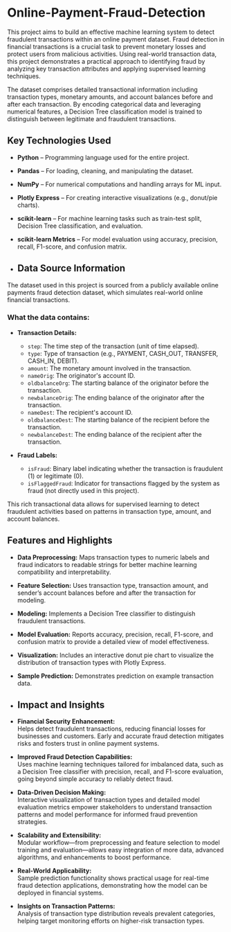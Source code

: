# Online-Payment-Fraud-Detection

This project aims to build an effective machine learning system to detect fraudulent transactions within an online payment dataset. Fraud detection in financial transactions is a crucial task to prevent monetary losses and protect users from malicious activities. Using real-world transaction data, this project demonstrates a practical approach to identifying fraud by analyzing key transaction attributes and applying supervised learning techniques.

The dataset comprises detailed transactional information including transaction types, monetary amounts, and account balances before and after each transaction. By encoding categorical data and leveraging numerical features, a Decision Tree classification model is trained to distinguish between legitimate and fraudulent transactions.

##  Key Technologies Used

- **Python** – Programming language used for the entire project.
- **Pandas** – For loading, cleaning, and manipulating the dataset.
- **NumPy** – For numerical computations and handling arrays for ML input.
- **Plotly Express** – For creating interactive visualizations (e.g., donut/pie charts).
- **scikit-learn** – For machine learning tasks such as train-test split, Decision Tree classification, and evaluation.
- **scikit-learn Metrics** – For model evaluation using accuracy, precision, recall, F1-score, and confusion matrix.

- ##  Data Source Information

The dataset used in this project is sourced from a publicly available online payments fraud detection dataset, which simulates real-world online financial transactions.

### What the data contains:
- **Transaction Details:**  
  - `step`: The time step of the transaction (unit of time elapsed).  
  - `type`: Type of transaction (e.g., PAYMENT, CASH_OUT, TRANSFER, CASH_IN, DEBIT).  
  - `amount`: The monetary amount involved in the transaction.  
  - `nameOrig`: The originator's account ID.  
  - `oldbalanceOrg`: The starting balance of the originator before the transaction.  
  - `newbalanceOrig`: The ending balance of the originator after the transaction.  
  - `nameDest`: The recipient's account ID.  
  - `oldbalanceDest`: The starting balance of the recipient before the transaction.  
  - `newbalanceDest`: The ending balance of the recipient after the transaction.  

- **Fraud Labels:**  
  - `isFraud`: Binary label indicating whether the transaction is fraudulent (1) or legitimate (0).  
  - `isFlaggedFraud`: Indicator for transactions flagged by the system as fraud (not directly used in this project).  

This rich transactional data allows for supervised learning to detect fraudulent activities based on patterns in transaction type, amount, and account balances.

## Features and Highlights

- **Data Preprocessing:** Maps transaction types to numeric labels and fraud indicators to readable strings for better machine learning compatibility and interpretability.
- **Feature Selection:** Uses transaction type, transaction amount, and sender’s account balances before and after the transaction for modeling.
- **Modeling:** Implements a Decision Tree classifier to distinguish fraudulent transactions.
- **Model Evaluation:** Reports accuracy, precision, recall, F1-score, and confusion matrix to provide a detailed view of model effectiveness.
- **Visualization:** Includes an interactive donut pie chart to visualize the distribution of transaction types with Plotly Express.
- **Sample Prediction:** Demonstrates prediction on example transaction data.

- ##  Impact and Insights

- **Financial Security Enhancement:**  
  Helps detect fraudulent transactions, reducing financial losses for businesses and customers. Early and accurate fraud detection mitigates risks and fosters trust in online payment systems.

- **Improved Fraud Detection Capabilities:**  
  Uses machine learning techniques tailored for imbalanced data, such as a Decision Tree classifier with precision, recall, and F1-score evaluation, going beyond simple accuracy to reliably detect fraud.

- **Data-Driven Decision Making:**  
  Interactive visualization of transaction types and detailed model evaluation metrics empower stakeholders to understand transaction patterns and model performance for informed fraud prevention strategies.

- **Scalability and Extensibility:**  
  Modular workflow—from preprocessing and feature selection to model training and evaluation—allows easy integration of more data, advanced algorithms, and enhancements to boost performance.

- **Real-World Applicability:**  
  Sample prediction functionality shows practical usage for real-time fraud detection applications, demonstrating how the model can be deployed in financial systems.

- **Insights on Transaction Patterns:**  
  Analysis of transaction type distribution reveals prevalent categories, helping target monitoring efforts on higher-risk transaction types.




